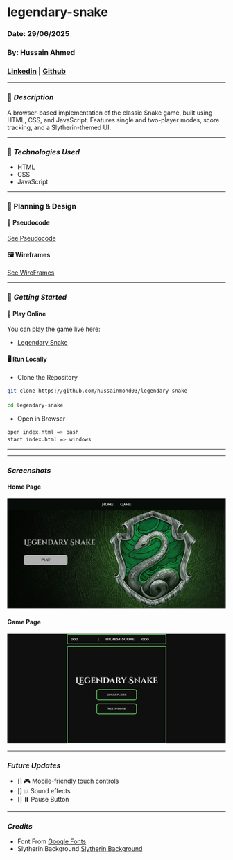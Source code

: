 # legendary-snake

### Date: 29/06/2025

### By: Hussain Ahmed

### [Linkedin](https://www.linkedin.com/in/hussain-ahmed-655a20259/) | [Github](https://github.com/hussainmohd03)

---

### 🐍 **_Description_**

A browser-based implementation of the classic Snake game, built using HTML, CSS, and JavaScript. Features single and two-player modes, score tracking, and a Slytherin-themed UI.

---

### 🔧 **_Technologies Used_**

- HTML
- CSS
- JavaScript

---

### 📐 Planning & Design

#### 🧠 Pseudocode

[See Pseudocode](./Plan/)

#### 🖼 Wireframes

[See WireFrames](./Plan/WireFrames)

---

### 🚀 **_Getting Started_**

#### **🔗 Play Online**

You can play the game live here:

- [Legendary Snake](https://legendarysnake.surge.sh/)

#### **🖥️ Run Locally**

- Clone the Repository

```bash
git clone https://github.com/hussainmohd03/legendary-snake

cd legendary-snake
```

- Open in Browser

```bash
open index.html => bash
start index.html => windows
```

---


---

### **_Screenshots_**

#### Home Page 

![Home Page](./Plan/Screenshots/Home_Page_Screenshot.png)

#### Game Page 

![Home Page](./Plan/Screenshots/Game_Page_Screenshot.png)


---

### **_Future Updates_**

- [] 🎮 Mobile-friendly touch controls
- [] 💥 Sound effects
- [] ⏸️ Pause Button
---

### **_Credits_**

- Font From [Google Fonts](https://fonts.google.com/specimen/Cinzel+Decorative)
- Slytherin Background [Slytherin Background](https://www.reddit.com/r/harrypotter/comments/5qdlob/heres_a_slytherin_background_for_ya_not_my_art/)

